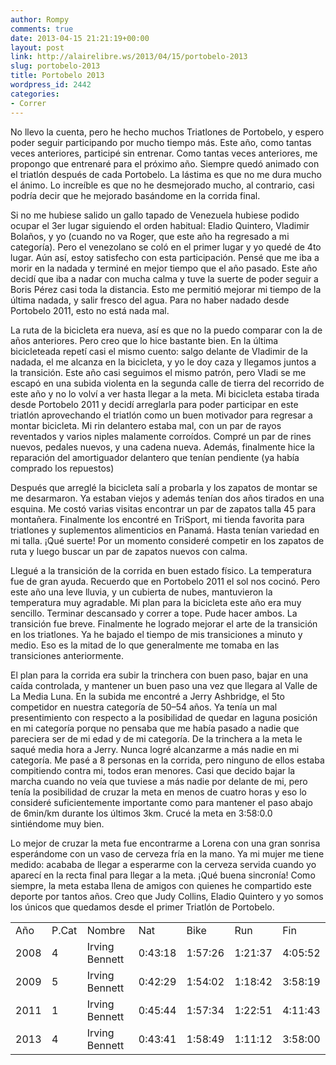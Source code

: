 ```yaml
---
author: Rompy
comments: true
date: 2013-04-15 21:21:19+00:00
layout: post
link: http://alairelibre.ws/2013/04/15/portobelo-2013
slug: portobelo-2013
title: Portobelo 2013
wordpress_id: 2442
categories:
- Correr
---
```


No llevo la cuenta, pero he hecho muchos Triatlones de Portobelo, y espero poder seguir participando por mucho tiempo más. Este año, como tantas veces anteriores, participé sin entrenar. Como tantas veces anteriores, me propongo que entrenaré para el próximo año. Siempre quedó animado con el triatlón después de cada Portobelo. La lástima es que no me dura mucho el ánimo. Lo increíble es que no he desmejorado mucho, al contrario, casi podría decir que he mejorado basándome en la corrida final.




Si no me hubiese salido un gallo tapado de Venezuela hubiese podido ocupar el 3er lugar siguiendo el orden habitual: Eladio Quintero, Vladimir Bolaños, y yo (cuando no va Roger, que este año ha regresado a mi categoría). Pero el venezolano se coló en el primer lugar y yo quedé de 4to lugar. Aún así, estoy satisfecho con esta participación. Pensé que me iba a morir en la nadada y terminé en mejor tiempo que el año pasado. Este año decidí que iba a nadar con mucha calma y tuve la suerte de poder seguir a Boris Pérez casi toda la distancia. Esto me permitió mejorar mi tiempo de la última nadada, y salir fresco del agua. Para no haber nadado desde Portobelo 2011, esto no está nada mal.




La ruta de la bicicleta era nueva, así es que no la puedo comparar con la de años anteriores. Pero creo que lo hice bastante bien. En la última bicicleteada repetí casi el mismo cuento: salgo delante de Vladimir de la nadada, el me alcanza en la bicicleta, y yo le doy caza y llegamos juntos a la transición. Este año casi seguimos el mismo patrón, pero Vladi se me escapó en una subida violenta en la segunda calle de tierra del recorrido de este año y no lo volví a ver hasta llegar a la meta. Mi bicicleta estaba tirada desde Portobelo 2011 y decidí arreglarla para poder participar en este triatlón aprovechando el triatlón como un buen motivador para regresar a montar bicicleta. Mi rin delantero estaba mal, con un par de rayos reventados y varios niples malamente corroídos. Compré un par de rines nuevos, pedales nuevos, y una cadena nueva. Además, finalmente hice la reparación del amortiguador delantero que tenían pendiente (ya había comprado los repuestos)




Después que arreglé la bicicleta salí a probarla y los zapatos de montar se me desarmaron. Ya estaban viejos y además tenían dos años tirados en una esquina. Me costó varias visitas encontrar un par de zapatos talla 45 para montañera. Finalmente los encontré en TriSport, mi tienda favorita para triatlones y suplementos alimenticios en Panamá. Hasta tenían variedad en mi talla. ¡Qué suerte! Por un momento consideré competir en los zapatos de ruta y luego buscar un par de zapatos nuevos con calma.




Llegué a la transición de la corrida en buen estado físico. La temperatura fue de gran ayuda. Recuerdo que en Portobelo 2011 el sol nos cocinó. Pero este año una leve lluvia, y un cubierta de nubes, mantuvieron la temperatura muy agradable. Mi plan para la bicicleta este año era muy sencillo. Terminar descansado y correr a tope. Pude hacer ambos. La transición fue breve. Finalmente he logrado mejorar el arte de la transición en los triatlones. Ya he bajado el tiempo de mis transiciones a minuto y medio. Eso es la mitad de lo que generalmente me tomaba en las transiciones anteriormente.




El plan para la corrida era subir la trinchera con buen paso, bajar en una caída controlada, y mantener un buen paso una vez que llegara al Valle de La Media Luna. En la subida me encontré a Jerry Ashbridge, el 5to competidor en nuestra categoría de 50–54 años. Ya tenía un mal presentimiento con respecto a la posibilidad de quedar en laguna posición en mi categoría porque no pensaba que me había pasado a nadie que pareciera ser de mi edad y de mi categoría. De la trinchera a la meta le saqué media hora a Jerry. Nunca logré alcanzarme a más nadie en mi categoría. Me pasé a 8 personas en la corrida, pero ninguno de ellos estaba compitiendo contra mi, todos eran menores. Casi que decido bajar la marcha cuando no veía que tuviese a más nadie por delante de mi, pero tenía la posibilidad de cruzar la meta en menos de cuatro horas y eso lo consideré suficientemente importante como para mantener el paso abajo de 6min/km durante los últimos 3km. Crucé la meta en 3:58:0.0 sintiéndome muy bien.




Lo mejor de cruzar la meta fue encontrarme a Lorena con una gran sonrisa esperándome con un vaso de cerveza fría en la mano. Ya mi mujer me tiene medido: acababa de llegar a esperarme con la cerveza servida cuando yo aparecí en la recta final para llegar a la meta. ¡Qué buena sincronía! Como siempre, la meta estaba llena de amigos con quienes he compartido este deporte por tantos años. Creo que Judy Collins, Eladio Quintero y yo somos los únicos que quedamos desde el primer Triatlón de Portobelo.


<table cellpadding="0" width="711" cellspacing="0" border="0" > 
<tbody >
<tr >

<td width="59" height="18" >Año
</td>

<td width="59" >P.Cat
</td>

<td width="297" >Nombre
</td>

<td width="74" >Nat
</td>

<td width="74" >Bike
</td>

<td width="74" >Run
</td>

<td width="74" >Fin
</td>
</tr>
<tr >

<td height="17" >2008
</td>

<td >4
</td>

<td >Irving Bennett
</td>

<td >0:43:18
</td>

<td >1:57:26
</td>

<td >1:21:37
</td>

<td >4:05:52
</td>
</tr>
<tr >

<td height="17" >2009
</td>

<td >5
</td>

<td >Irving Bennett
</td>

<td >0:42:29
</td>

<td >1:54:02
</td>

<td >1:18:42
</td>

<td >3:58:19
</td>
</tr>
<tr >

<td height="17" >2011
</td>

<td >1
</td>

<td >Irving Bennett
</td>

<td >0:45:44
</td>

<td >1:57:34
</td>

<td >1:22:51
</td>

<td >4:11:43
</td>
</tr>
<tr >

<td height="17" >2013
</td>

<td >4
</td>

<td >Irving Bennett
</td>

<td >0:43:41
</td>

<td >1:58:49
</td>

<td >1:11:12
</td>

<td >3:58:00
</td>
</tr>
</tbody>
</table>
